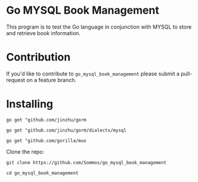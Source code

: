 # Go MYSQL Book Management 

This program is to test the Go language in conjunction with MYSQL to store and retrieve book information.

# Contribution 

If you'd like to contribute to `go_mysql_book_management` please submit a pull-request on a feature branch.

# Installing

`go get "github.com/jinzhu/gorm`

`go get "github.com/jinzhu/gorm/dialects/mysql`

`go get "github.com/gorilla/mux`

Clone the repo:

    git clone https://github.com/Sommos/go_mysql_book_management

    cd go_mysql_book_management